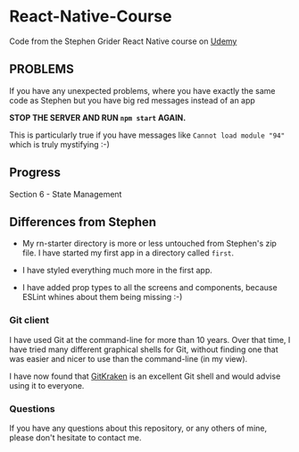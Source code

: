 # React-Native-Course
Code from the Stephen Grider React Native course on 
[Udemy](https://www.udemy.com/course/the-complete-react-native-and-redux-course)

## PROBLEMS

If you have any unexpected problems, where you have exactly the same 
code as Stephen but you have big red messages instead of an app

**STOP THE SERVER AND RUN `npm start` AGAIN.**

This is particularly true if you have messages like `Cannot load module "94"`
which is truly mystifying :-)

## Progress

  Section 6 - State Management

## Differences from Stephen

* My rn-starter directory is more or less untouched from Stephen's zip file.
  I have started my first app in a directory called `first`.

* I have styled everything much more in the first app.

* I have added prop types to all the screens and components, because ESLint whines 
  about them being missing :-)

### Git client

I have used Git at the command-line for more than 10 years. Over that time, I have tried
many different graphical shells for Git, without finding one that was easier
and nicer to use than the command-line (in my view).

I have now found that [GitKraken](https://www.gitkraken.com) is an excellent
Git shell and would advise using it to everyone.

### Questions

If you have any questions about this repository, or any others of mine, please
don't hesitate to contact me.

